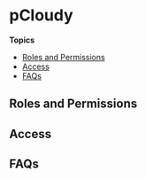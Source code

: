 # pCloudy




**Topics**  
- [Roles and Permissions](#roles-and-permissions)
- [Access](#access)
- [FAQs](#faqs)


## Roles and Permissions


## Access



## FAQs